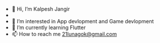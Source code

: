 - 👋 Hi, I’m Kalpesh Jangir
- 
- 👀 I’m interested in App devlopment and Game devlopment
- 🌱 I’m currently learning Flutter
- 📫 How to reach me 21lunagok@gmail.com

<!---
LUNAGOK23/LUNAGOK23 is a ✨ special ✨ repository because its `README.md` (this file) appears on your GitHub profile.
You can click the Preview link to take a look at your changes.
--->

